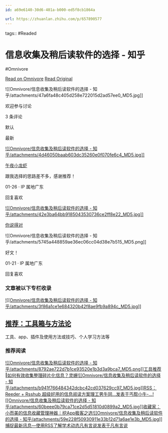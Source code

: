 ```yaml
---
id: a69e6140-30d6-401a-b000-ed5f8cb1864a

url: https://zhuanlan.zhihu.com/p/657890577
---
```



tags::  #Readed 

# 信息收集及稍后读软件的选择 - 知乎
#Omnivore

[Read on Omnivore](https://omnivore.app/me/-1902a600fdf)
[Read Original](https://zhuanlan.zhihu.com/p/657890577)

![[Omnivore/信息收集及稍后读软件的选择 - 知乎/attachments/47a6fa48c405d258e722015d2ad57ee0_MD5.jpg]]

欢迎参与讨论

3 条评论

默认

最新

[![[Omnivore/信息收集及稍后读软件的选择 - 知乎/attachments/4d46050baab603dc35260e0f070fe6c4_MD5.jpg]]](https://www.zhihu.com/people/333e5c4661a0de0e4b3a8c122b4e0614)

[午夜小龙虾](https://www.zhihu.com/people/333e5c4661a0de0e4b3a8c122b4e0614)

跟我选择的思路差不多，感谢推荐！

01-26 · IP 属地广东

​回复​喜欢

[![[Omnivore/信息收集及稍后读软件的选择 - 知乎/attachments/42e3ba64bb9185043530736ce2ff8e22_MD5.jpg]]](https://www.zhihu.com/people/74c0612c8eb23a8412c219563dab08d0)

[你说得对](https://www.zhihu.com/people/74c0612c8eb23a8412c219563dab08d0)

![[Omnivore/信息收集及稍后读软件的选择 - 知乎/attachments/5745a448859ae36ec06cc04d38e7b515_MD5.png]]

好文！

01-21 · IP 属地广东

​回复​喜欢

### 文章被以下专栏收录

[![[Omnivore/信息收集及稍后读软件的选择 - 知乎/attachments/3f86a1ce1e684320b42f8ae9fb9a894c_MD5.jpg]]](https://www.zhihu.com/column/c%5F1421182033926664192)

## [推荐：工具箱与方法论](https://www.zhihu.com/column/c%5F1421182033926664192)

工具、app、插件及使用方法或技巧、个人学习方法等

### 推荐阅读

[![[Omnivore/信息收集及稍后读软件的选择 - 知乎/attachments/8792ae722d7b1ce93520e1b3d3a9bca7_MD5.png]]工具推荐‖如何有效收集整理碎片化信息？灵姗](https://zhuanlan.zhihu.com/p/27706093)[![[Omnivore/信息收集及稍后读软件的选择 - 知乎/attachments/b941f766484342dcbc42cd037629cc97_MD5.jpg]]RSS： Reeder + Rsshub 超级好用的信息阅读方案理工男牛同...发表于丐帮小牛-...](https://zhuanlan.zhihu.com/p/479929011)[![[Omnivore/信息收集及稍后读软件的选择 - 知乎/attachments/60beee0b79ca71ce2d5d51810d0899a2_MD5.jpg]]收藏家：小而美的信息收藏管理神器｜挖App极客之选](https://zhuanlan.zhihu.com/p/520930597)[![[Omnivore/信息收集及稍后读软件的选择 - 知乎/attachments/59e228f50930911e33b12d71a6ae1e3b_MD5.jpg]]捕捉最新讯息—使用RSS了解学术动态凡有言说发表于凡有言说](https://zhuanlan.zhihu.com/p/368826344)

